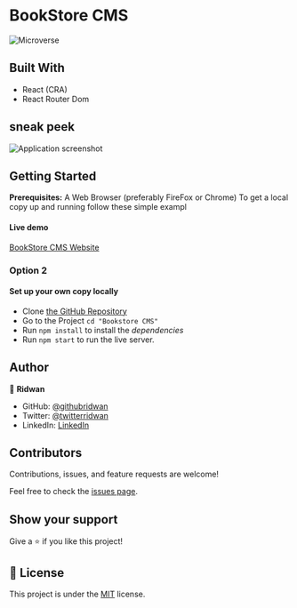 # BookStore CMS

![Microverse](https://img.shields.io/badge/Microverse-blueviolet)

## Built With

- React (CRA)
- React Router Dom

## sneak peek

![Application screenshot]()

## Getting Started

**Prerequisites:** A Web Browser (preferably FireFox or Chrome)
To get a local copy up and running follow these simple exampl

#### Live demo

[BookStore CMS Website]()

### **Option 2**

#### Set up your own copy locally

- Clone [the GitHub Repository](https://github.com/ridwanediallo/bookstore.git)
- Go to the Project `cd "Bookstore CMS"`
- Run `npm install` to install the _dependencies_
- Run `npm start` to run the live server.

## Author

👤 **Ridwan**

- GitHub: [@githubridwan](https://github.com/ridwanediallo)
- Twitter: [@twitterridwan](https://twitter.com/RidwaneD)
- LinkedIn: [LinkedIn](https://www.linkedin.com/in/ridwan-diallo-9a1634193)

## Contributors

Contributions, issues, and feature requests are welcome!

Feel free to check the [issues page](../../issues/).

## Show your support

Give a ⭐️ if you like this project!

## 📝 License

This project is under the [MIT](LICENSE) license.
